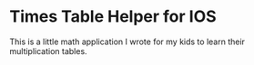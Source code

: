 Times Table Helper for IOS
==========================

This is a little math application I wrote for my kids to learn their multiplication tables.

